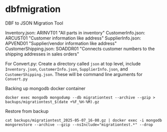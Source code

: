 # dbfmigration
DBF to JSON Migration Tool

Inventory.json: ARINVT01
"All parts in inventory"
CustomerInfo.json: ARCUST01
"Customer information like address"
SupplierInfo.json: APVEND01
"Supplier/vendor information like address"
CustomerShipping.json: SOADDR01
"Connects customer numbers to the shipping addresses in sales orders"


For Convert.py:
Create a directory called `json` at top level, include `Inventory.json`, `CustomerInfo.json`, `SupplierInfo.json`, and `CustomerShipping.json`. These will be command line arguments
for `Convert.py`



Backing up mongodb docker container

```
docker exec mongodb mongodump --db migrationtest --archive --gzip > backups/migrationtest_$(date +%F_%H-%M).gz
```


Restore from backup

```
cat backups/migrationtest_2025-05-07_16-00.gz | docker exec -i mongodb mongorestore --archive --gzip --nsInclude="migrationtest.*" --drop
```